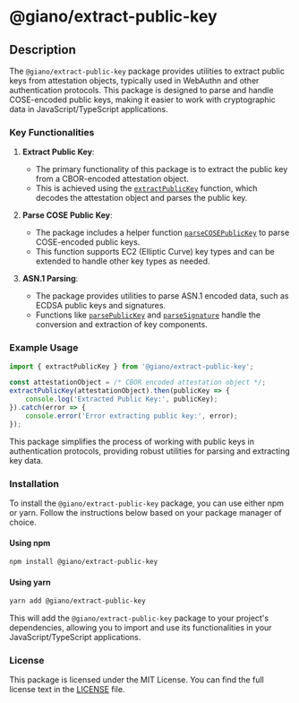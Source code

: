 # @giano/extract-public-key

## Description

The `@giano/extract-public-key` package provides utilities to extract public keys from attestation objects, typically used in WebAuthn and other authentication protocols. This package is designed to parse and handle COSE-encoded public keys, making it easier to work with cryptographic data in JavaScript/TypeScript applications.

### Key Functionalities

1. **Extract Public Key**:
   - The primary functionality of this package is to extract the public key from a CBOR-encoded attestation object.
   - This is achieved using the [`extractPublicKey`](command:_github.copilot.openSymbolInFile?%5B%7B%22scheme%22%3A%22file%22%2C%22authority%22%3A%22%22%2C%22path%22%3A%22%2FUsers%2Fstevenkoch%2Fcodes%2Fgiano%2Fpackages%2Fextract-public-key%2Fsrc%2FextractPublicKey.ts%22%2C%22query%22%3A%22%22%2C%22fragment%22%3A%22%22%7D%2C%22extractPublicKey%22%2C%22fbc1145a-740d-4f79-a803-2ce8e7927b7b%22%5D "/Users/stevenkoch/codes/giano/packages/extract-public-key/src/extractPublicKey.ts") function, which decodes the attestation object and parses the public key.

2. **Parse COSE Public Key**:
   - The package includes a helper function [`parseCOSEPublicKey`](command:_github.copilot.openSymbolInFile?%5B%7B%22scheme%22%3A%22file%22%2C%22authority%22%3A%22%22%2C%22path%22%3A%22%2FUsers%2Fstevenkoch%2Fcodes%2Fgiano%2Fpackages%2Fextract-public-key%2Fsrc%2FextractPublicKey.ts%22%2C%22query%22%3A%22%22%2C%22fragment%22%3A%22%22%7D%2C%22parseCOSEPublicKey%22%2C%22fbc1145a-740d-4f79-a803-2ce8e7927b7b%22%5D "/Users/stevenkoch/codes/giano/packages/extract-public-key/src/extractPublicKey.ts") to parse COSE-encoded public keys.
   - This function supports EC2 (Elliptic Curve) key types and can be extended to handle other key types as needed.

3. **ASN.1 Parsing**:
   - The package provides utilities to parse ASN.1 encoded data, such as ECDSA public keys and signatures.
   - Functions like [`parsePublicKey`](command:_github.copilot.openSymbolInFile?%5B%7B%22scheme%22%3A%22file%22%2C%22authority%22%3A%22%22%2C%22path%22%3A%22%2FUsers%2Fstevenkoch%2Fcodes%2Fgiano%2Fpackages%2Fextract-public-key%2Fsrc%2Fmisc%2Fasn1%2Findex.ts%22%2C%22query%22%3A%22%22%2C%22fragment%22%3A%22%22%7D%2C%22parsePublicKey%22%2C%22fbc1145a-740d-4f79-a803-2ce8e7927b7b%22%5D "/Users/stevenkoch/codes/giano/packages/extract-public-key/src/misc/asn1/index.ts") and [`parseSignature`](command:_github.copilot.openSymbolInFile?%5B%7B%22scheme%22%3A%22file%22%2C%22authority%22%3A%22%22%2C%22path%22%3A%22%2FUsers%2Fstevenkoch%2Fcodes%2Fgiano%2Fpackages%2Fextract-public-key%2Fsrc%2Fmisc%2Fasn1%2Findex.ts%22%2C%22query%22%3A%22%22%2C%22fragment%22%3A%22%22%7D%2C%22parseSignature%22%2C%22fbc1145a-740d-4f79-a803-2ce8e7927b7b%22%5D "/Users/stevenkoch/codes/giano/packages/extract-public-key/src/misc/asn1/index.ts") handle the conversion and extraction of key components.

### Example Usage

```ts
import { extractPublicKey } from '@giano/extract-public-key';

const attestationObject = /* CBOR encoded attestation object */;
extractPublicKey(attestationObject).then(publicKey => {
    console.log('Extracted Public Key:', publicKey);
}).catch(error => {
    console.error('Error extracting public key:', error);
});
```

This package simplifies the process of working with public keys in authentication protocols, providing robust utilities for parsing and extracting key data.


### Installation

To install the `@giano/extract-public-key` package, you can use either npm or yarn. Follow the instructions below based on your package manager of choice.

#### Using npm

```sh
npm install @giano/extract-public-key
```

#### Using yarn

```sh
yarn add @giano/extract-public-key
```

This will add the `@giano/extract-public-key` package to your project's dependencies, allowing you to import and use its functionalities in your JavaScript/TypeScript applications.


### License

This package is licensed under the MIT License. You can find the full license text in the [LICENSE](LICENSE) file.
